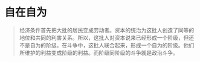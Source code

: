 # 自在自为

> 经济条件首先把大批的居民变成劳动者。资本的统治为这批人创造了同等的地位和共同的利害关系。所以，这批人对资本说来已经形成一个阶级，但还不是自为的阶级。在斗争中，这批人联合起来，形成一个自为的阶级。他们所维护的利益变成阶级的利益。而阶级同阶级的斗争就是政治斗争。